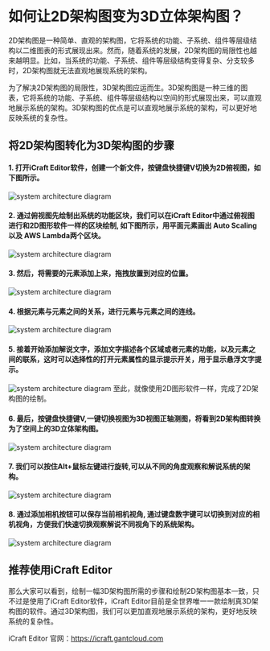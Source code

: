 
# 如何让2D架构图变为3D立体架构图？
2D架构图是一种简单、直观的架构图，它将系统的功能、子系统、组件等层级结构以二维图表的形式展现出来。然而，随着系统的发展，2D架构图的局限性也越来越明显。比如，当系统的功能、子系统、组件等层级结构变得复杂、分支较多时，2D架构图就无法直观地展现系统的架构。

为了解决2D架构图的局限性，3D架构图应运而生。3D架构图是一种三维的图表，它将系统的功能、子系统、组件等层级结构以空间的形式展现出来，可以直观地展示系统的架构。3D架构图的优点是可以直观地展示系统的架构，可以更好地反映系统的复杂性。

## 将2D架构图转化为3D架构图的步骤

#### 1. 打开iCraft Editor软件，创建一个新文件，按键盘快捷键V切换为2D俯视图，如下图所示。
![system architecture diagram](https://raw.githubusercontent.com/gantFDT/icraft/refs/heads/main/public/blog/2d-3d/1.jpg)

#### 2. 通过俯视图先绘制出系统的功能区块，我们可以在iCraft Editor中通过俯视图进行和2D图形软件一样的区块绘制, 如下图所示，用平面元素画出 Auto Scaling 以及 AWS Lambda两个区块。
![system architecture diagram](https://raw.githubusercontent.com/gantFDT/icraft/refs/heads/main/public/blog/2d-3d/2.jpg)

#### 3. 然后，将需要的元素添加上来，拖拽放置到对应的位置。
![system architecture diagram](https://raw.githubusercontent.com/gantFDT/icraft/refs/heads/main/public/blog/2d-3d/3.jpg)

#### 4. 根据元素与元素之间的关系，进行元素与元素之间的连线。
![system architecture diagram](https://raw.githubusercontent.com/gantFDT/icraft/refs/heads/main/public/blog/2d-3d/4.jpg)

#### 5. 接着开始添加解说文字，添加文字描述各个区域或者元素的功能，以及元素之间的联系，这时可以选择性的打开元素属性的显示提示开关，用于显示悬浮文字提示。
![system architecture diagram](https://raw.githubusercontent.com/gantFDT/icraft/refs/heads/main/public/blog/2d-3d/5.jpg)
至此，就像使用2D图形软件一样，完成了2D架构图的绘制。

#### 6. 最后，按键盘快捷键V,一键切换视图为3D视图正轴测图，将看到2D架构图转换为了空间上的3D立体架构图。
![system architecture diagram](https://raw.githubusercontent.com/gantFDT/icraft/refs/heads/main/public/blog/2d-3d/6.jpg)

#### 7. 我们可以按住Alt+鼠标左键进行旋转,可以从不同的角度观察和解说系统的架构。
![system architecture diagram](https://raw.githubusercontent.com/gantFDT/icraft/refs/heads/main/public/blog/2d-3d/7.jpg)

#### 8. 通过添加相机按钮可以保存当前相机视角, 通过键盘数字键可以切换到对应的相机视角，方便我们快速切换观察解说不同视角下的系统架构。
![system architecture diagram](https://raw.githubusercontent.com/gantFDT/icraft/refs/heads/main/public/blog/2d-3d/8.jpg)

## 推荐使用iCraft Editor
那么大家可以看到，绘制一幅3D架构图所需的步骤和绘制2D架构图基本一致，只不过是使用了iCraft Editor软件，iCraft Editor目前是全世界唯一一款绘制真3D架构图的软件。通过3D架构图，我们可以更加直观地展示系统的架构，更好地反映系统的复杂性。

iCraft Editor 官网：https://icraft.gantcloud.com
